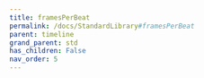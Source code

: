 ```yaml
---
title: framesPerBeat
permalink: /docs/StandardLibrary#framesPerBeat
parent: timeline
grand_parent: std
has_children: False
nav_order: 5
---
```

